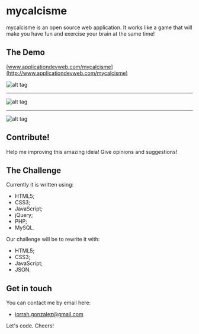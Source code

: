 # mycalcisme

mycalcisme is an open source web application. It works like a game that will make you have fun and exercise your brain at the same time!

## The Demo

[www.applicationdevweb.com/mycalcisme](http://www.applicationdevweb.com/mycalcisme)

![alt tag](http://applicationdevweb.com/media/demo_A.png)

-----

![alt tag](http://applicationdevweb.com/media/demo_B.png)

-----

![alt tag](http://applicationdevweb.com/media/demo_C.png)

## Contribute!

Help me improving this amazing ideia! Give opinions and suggestions!

## The Challenge

Currently it is written using:

 - HTML5;
 - CSS3;
 - JavaScript;
 - jQuery;
 - PHP;
 - MySQL.

Our challenge will be to rewrite it with:

 - HTML5;
 - CSS3;
 - JavaScript;
 - JSON.

## Get in touch

You can contact me by email here:

 - iorrah.gonzalez@gmail.com

Let's code. Cheers!